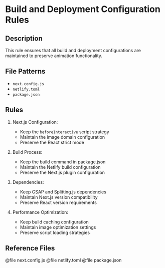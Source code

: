 # Build and Deployment Configuration Rules

## Description

This rule ensures that all build and deployment configurations are maintained to preserve animation functionality.

## File Patterns

- `next.config.js`
- `netlify.toml`
- `package.json`

## Rules

1. Next.js Configuration:

   - Keep the `beforeInteractive` script strategy
   - Maintain the image domain configuration
   - Preserve the React strict mode

2. Build Process:

   - Keep the build command in package.json
   - Maintain the Netlify build configuration
   - Preserve the Next.js plugin configuration

3. Dependencies:

   - Keep GSAP and Splitting.js dependencies
   - Maintain Next.js version compatibility
   - Preserve React version requirements

4. Performance Optimization:
   - Keep build caching configuration
   - Maintain image optimization settings
   - Preserve script loading strategies

## Reference Files

@file next.config.js
@file netlify.toml
@file package.json
